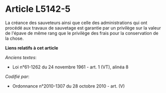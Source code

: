 # Article L5142-5

La créance des sauveteurs ainsi que celle des administrations qui ont procédé aux travaux de sauvetage est garantie par un
privilège sur la valeur de l'épave de même rang que le privilège des frais pour la conservation de la chose.

**Liens relatifs à cet article**

_Anciens textes_:

  - Loi n°61-1262 du 24 novembre 1961 - art. 1 (VT), alinéa 8

_Codifié par_:

  - Ordonnance n°2010-1307 du 28 octobre 2010 - art. (V)
